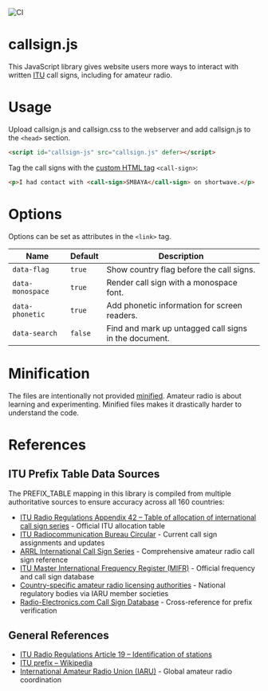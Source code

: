 ![CI](https://github.com/phieri/callsign.js/workflows/CI/badge.svg)

# callsign.js
This JavaScript library gives website users more ways to interact with written [ITU](https://www.itu.int/en/) call signs, including for amateur radio.

# Usage
Upload callsign.js and callsign.css to the webserver and add callsign.js to the `<head>` section.
```html
<script id="callsign-js" src="callsign.js" defer></script>
```

Tag the call signs with the [custom HTML tag](https://developer.mozilla.org/en-US/docs/Web/Web_Components/Using_custom_elements) `<call-sign>`:
```html
<p>I had contact with <call-sign>SM8AYA</call-sign> on shortwave.</p>
```

# Options
Options can be set as attributes in the `<link>` tag.

| Name             | Default | Description |
| ---------------- | ------- | ----------- |
| `data-flag`      | `true`  | Show country flag before the call signs. |
| `data-monospace` | `true`  | Render call sign with a monospace font. |
| `data-phonetic`  | `true`  | Add phonetic information for screen readers. |
| `data-search`    | `false` | Find and mark up untagged call signs in the document. |

# Minification
The files are intentionally not provided [minified](https://en.wikipedia.org/wiki/Minification_(programming)).
Amateur radio is about learning and experimenting.
Minified files makes it drastically harder to understand the code.

# References

## ITU Prefix Table Data Sources
The PREFIX_TABLE mapping in this library is compiled from multiple authoritative sources to ensure accuracy across all 160 countries:

* [ITU Radio Regulations Appendix 42 – Table of allocation of international call sign series](https://www.itu.int/pub/R-REG-RR/en) - Official ITU allocation table
* [ITU Radiocommunication Bureau Circular](https://www.itu.int/en/ITU-R/conferences/wrc/Pages/default.aspx) - Current call sign assignments and updates
* [ARRL International Call Sign Series](https://www.arrl.org/international-call-sign-series) - Comprehensive amateur radio call sign reference
* [ITU Master International Frequency Register (MIFR)](https://www.itu.int/en/ITU-R/terrestrial/fmd/Pages/mifr.aspx) - Official frequency and call sign database
* [Country-specific amateur radio licensing authorities](https://www.iaru.org/member-societies/) - National regulatory bodies via IARU member societies
* [Radio-Electronics.com Call Sign Database](https://www.radio-electronics.com/info/amateur_radio/callsigns/international_call_sign_prefixes.php) - Cross-reference for prefix verification

## General References
* [ITU Radio Regulations Article 19 – Identification of stations](http://life.itu.int/radioclub/rr/art19.pdf)
* [ITU prefix – Wikipedia](https://en.wikipedia.org/wiki/ITU_prefix)
* [International Amateur Radio Union (IARU)](https://www.iaru.org/) - Global amateur radio coordination
